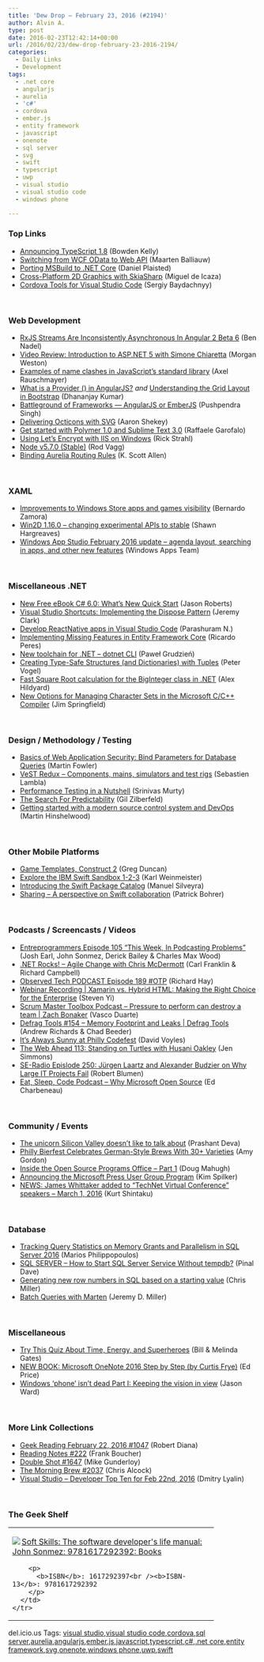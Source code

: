 ```yaml
---
title: 'Dew Drop – February 23, 2016 (#2194)'
author: Alvin A.
type: post
date: 2016-02-23T12:42:14+00:00
url: /2016/02/23/dew-drop-february-23-2016-2194/
categories:
  - Daily Links
  - Development
tags:
  - .net core
  - angularjs
  - aurelia
  - 'c#'
  - cordova
  - ember.js
  - entity framework
  - javascript
  - onenote
  - sql server
  - svg
  - swift
  - typescript
  - uwp
  - visual studio
  - visual studio code
  - windows phone

---
```

### <a name="top"></a>Top Links

  * <a href="https://blogs.msdn.microsoft.com/typescript/2016/02/22/announcing-typescript-1-8-2/" target="_blank">Announcing TypeScript 1.8</a> (Bowden Kelly)
  * <a href="http://blog.nuget.org/20160216/Switching-from-WCF-OData-to-Web-API.html" target="_blank">Switching from WCF OData to Web API</a> (Maarten Balliauw)
  * <a href="https://blogs.msdn.microsoft.com/dotnet/2016/02/23/porting-msbuild-to-net-core/" target="_blank">Porting MSBuild to .NET Core</a> (Daniel Plaisted)
  * <a href="https://blog.xamarin.com/cross-platform-2d-graphics-with-skiasharp/" target="_blank">Cross-Platform 2D Graphics with SkiaSharp</a> (Miguel de Icaza)
  * <a href="http://feedproxy.google.com/~r/CanDevs/~3/2Zb8zh2gxSY/cordova-tools-for-visual-studio-code.aspx" target="_blank">Cordova Tools for Visual Studio Code</a> (Sergiy Baydachnyy)

&nbsp;

### <a name="web"></a>Web Development

  * <a href="http://www.bennadel.com/blog/3029-rxjs-streams-are-inconsistently-asynchronous-in-angular-2-beta-6.htm" target="_blank">RxJS Streams Are Inconsistently Asynchronous In Angular 2 Beta 6</a> (Ben Nadel)
  * <a href="http://www.syncfusion.com/blogs/post/Video-Review-Introduction-to-ASPNET-5-with-Simone-Chiaretta.aspx" target="_blank">Video Review: Introduction to ASP.NET 5 with Simone Chiaretta</a> (Morgan Weston)
  * <a href="http://feedproxy.google.com/~r/2ality/~3/F5ZMXlYElnA/js-name-clashes.html" target="_blank">Examples of name clashes in JavaScript’s standard library</a> (Axel Rauschmayer)
  * <a href="http://www.infragistics.com/community/blogs/dhananjay_kumar/archive/2016/02/23/what-is-a-provider-in-angularjs.aspx" target="_blank">What is a Provider () in AngularJS?</a> _and_ <a href="http://www.infragistics.com/community/blogs/dhananjay_kumar/archive/2016/02/23/understanding-the-grid-layout-in-bootstrap.aspx" target="_blank">Understanding the Grid Layout in Bootstrap</a> (Dhananjay Kumar)
  * <a href="https://dzone.com/articles/battleground-of-frameworks-angularjs-or-emberjs?utm_medium=feed&utm_source=feedpress.me&utm_campaign=Feed%3A+dzone" target="_blank">Battleground of Frameworks — AngularJS or EmberJS</a> (Pushpendra Singh)
  * <a href="https://github.com/blog/2112-delivering-octicons-with-svg" target="_blank">Delivering Octicons with SVG</a> (Aaron Shekey)
  * <a href="http://blog.raffaeu.com/archive/2016/02/22/get-started-with-polymer-1-0-and-sublime-text-3-0.aspx" target="_blank">Get started with Polymer 1.0 and Sublime Text 3.0</a> (Raffaele Garofalo)
  * <a href="http://feedproxy.google.com/~r/RickStrahl/~3/06kTcF5HdD0/Using-Lets-Encrypt-with-IIS-on-Windows" target="_blank">Using Let&#8217;s Encrypt with IIS on Windows</a> (Rick Strahl)
  * <a href="https://nodejs.org/en/blog/release/v5.7.0" target="_blank">Node v5.7.0 (Stable)</a> (Rod Vagg)
  * <a href="http://odetocode.com/blogs/scott/archive/2016/02/22/binding-aurelia-routing-rules.aspx" target="_blank">Binding Aurelia Routing Rules</a> (K. Scott Allen)

&nbsp;

### <a name="silverlight"></a>XAML

  * <a href="https://blogs.windows.com/buildingapps/2016/02/22/improvements-to-windows-store-apps-and-games-visibility/?WT.mc_id=DX_MVP4025064" target="_blank">Improvements to Windows Store apps and games visibility</a> (Bernardo Zamora)
  * <a href="http://blogs.msdn.com/b/win2d/archive/2016/02/22/win2d-1-16-0-changing-experimental-apis-to-stable.aspx?WT.mc_id=DX_MVP4025064" target="_blank">Win2D 1.16.0 &#8211; changing experimental APIs to stable</a> (Shawn Hargreaves)
  * <a href="https://blogs.windows.com/buildingapps/2016/02/22/windows-app-studio-february-2016-update-agenda-layout-searching-in-apps-and-other-new-features/?WT.mc_id=DX_MVP4025064" target="_blank">Windows App Studio February 2016 update – agenda layout, searching in apps, and other new features</a> (Windows Apps Team)

&nbsp;

### <a name="dotnet"></a>Miscellaneous .NET

  * <a href="http://dontcodetired.com/blog/post/New-Free-eBook-C-60-Whate28099s-New-Quick-Start.aspx" target="_blank">New Free eBook C# 6.0: What’s New Quick Start</a> (Jason Roberts)
  * <a href="http://jeremybytes.blogspot.com/2016/02/visual-studio-shortcuts-implementing.html" target="_blank">Visual Studio Shortcuts: Implementing the Dispose Pattern</a> (Jeremy Clark)
  * <a href="https://blogs.msdn.microsoft.com/visualstudio/2016/02/22/develop-reactnative-apps-in-visual-studio-code/" target="_blank">Develop ReactNative apps in Visual Studio Code</a> (Parashuram N.)
  * <a href="http://weblogs.asp.net:80/ricardoperes/implementing-missing-features-in-entity-framework-core?WT.mc_id=DX_MVP4025064" target="_blank">Implementing Missing Features in Entity Framework Core</a> (Ricardo Peres)
  * <a href="http://bleedingnedge.com/2016/02/04/new-toolchain-dotnet-cli/" target="_blank">New toolchain for .NET &#8211; dotnet CLI</a> (Paweł Grudzień)
  * <a href="https://visualstudiomagazine.com/articles/2016/02/01/type-safe-structures.aspx" target="_blank">Creating Type-Safe Structures (and Dictionaries) with Tuples</a> (Peter Vogel)
  * <a href="http://feedproxy.google.com/~r/geekswithblogs/~3/AU594fG1Tzc/fast-square-root-calculation-for-the-biginteger-class-in-.net.aspx" target="_blank">Fast Square Root calculation for the BigInteger class in .NET</a> (Alex Hildyard)
  * <a href="https://blogs.msdn.microsoft.com/vcblog/2016/02/22/new-options-for-managing-character-sets-in-the-microsoft-cc-compiler/" target="_blank">New Options for Managing Character Sets in the Microsoft C/C++ Compiler</a> (Jim Springfield)

&nbsp;

### <a name="design"></a>Design / Methodology / Testing

  * <a href="http://martinfowler.com/articles/web-security-basics.html#BindParametersForDatabaseQueries" target="_blank">Basics of Web Application Security: Bind Parameters for Database Queries</a> (Martin Fowler)
  * <a href="http://feedproxy.google.com/~r/SerialSeb/~3/Af4ffyOuWMI/" target="_blank">VeST Redux – Components, mains, simulators and test rigs</a> (Sebastien Lambla)
  * <a href="https://www.thoughtworks.com/insights/blog/performance-testing-nutshell" target="_blank">Performance Testing in a Nutshell</a> (Srinivas Murty)
  * <a href="http://feedproxy.google.com/~r/gilzilberfeld/~3/CWAmX_V2zX0/the-search-for-predictability.html" target="_blank">The Search For Predictability</a> (Gil Zilberfeld)
  * <a href="http://nkdagility.com/getting-started-with-modern-source-control-system-and-devops/" target="_blank">Getting started with a modern source control system and DevOps</a> (Martin Hinshelwood)

&nbsp;

### <a name="mobile"></a>Other Mobile Platforms

  * <a href="https://channel9.msdn.com/coding4fun/blog/Game-Templates-Construct-2?WT.mc_id=DX_MVP4025064" target="_blank">Game Templates, Construct 2</a> (Greg Duncan)
  * <a href="https://developer.ibm.com/swift/2016/02/22/explore-the-ibm-swift-sandbox-1-2-3/" target="_blank">Explore the IBM Swift Sandbox 1-2-3</a> (Karl Weinmeister)
  * <a href="https://developer.ibm.com/swift/2016/02/22/introducing-swift-package-catalog/" target="_blank">Introducing the Swift Package Catalog</a> (Manuel Silveyra)
  * <a href="https://developer.ibm.com/swift/2016/02/22/sharing-a-perspective-on-swift-collaboration/" target="_blank">Sharing – A perspective on Swift collaboration</a> (Patrick Bohrer)

&nbsp;

### <a name="podcasts"></a>Podcasts / Screencasts / Videos

  * <a href="http://entreprogrammers.com/episode-105-this-week-in-podcasting-problems/" target="_blank">Entreprogrammers Episode 105 “This Week, In Podcasting Problems”</a> (Josh Earl, John Sonmez, Derick Bailey & Charles Max Wood)
  * <a href="http://www.dotnetrocks.com/default.aspx?ShowNum=1260" target="_blank">.NET Rocks! &#8211; Agile Change with Chris McDermott</a> (Carl Franklin & Richard Campbell)
  * <a href="http://www.windowsobserver.com/2016/02/22/observed-tech-podcast-episode-189-otp/" target="_blank">Observed Tech PODCAST Episode 189 #OTP</a> (Richard Hay)
  * <a href="https://blog.xamarin.com/webinar-recording-xamarin-vs-hybrid-html-making-the-right-choice-for-the-enterprise/" target="_blank">Webinar Recording | Xamarin vs. Hybrid HTML: Making the Right Choice for the Enterprise</a> (Steven Yi)
  * <a href="http://scrummastertoolbox.libsyn.com/pressure-to-perform-can-destroy-a-team-zach-bonaker" target="_blank">Scrum Master Toolbox Podcast &#8211; Pressure to perform can destroy a team | Zach Bonaker</a> (Vasco Duarte)
  * <a href="https://channel9.msdn.com/Shows/Defrag-Tools/Defrag-Tools-154-Memory-Footprint-and-Leaks?WT.mc_id=DX_MVP4025064" target="_blank">Defrag Tools #154 &#8211; Memory Footprint and Leaks | Defrag Tools</a> (Andrew Richards & Chad Beeder)
  * <a href="http://www.davevoyles.com/its-always-sunny-at-philly-codefest/" target="_blank">It’s Always Sunny at Philly Codefest</a> (David Voyles)
  * <a href="http://5by5.tv/webahead/113" target="_blank">The Web Ahead 113: Standing on Turtles with Husani Oakley</a> (Jen Simmons)
  * <a href="http://feedproxy.google.com/~r/se-radio/~3/PPCpfFB5Rnk/" target="_blank">SE-Radio Epislode 250: Jürgen Laartz and Alexander Budzier on Why Large IT Projects Fail</a> (Robert Blumen)
  * <a href="http://developer.telerik.com/topics/web-development/microsoft-open-source/" target="_blank">Eat, Sleep, Code Podcast &#8211; Why Microsoft Open Source</a> (Ed Charbeneau)

&nbsp;

### <a name="events"></a>Community / Events

  * <a href="http://movingfulcrum.com/jetbrains-the-unicorn-silicon-valley-doesnt-like-to-talk-about/" target="_blank">The unicorn Silicon Valley doesn&#8217;t like to talk about</a> (Prashant Deva)
  * <a href="http://www.uwishunu.com/2016/02/philly-bierfest-celebrates-german-style-brews-with-30-varieties/" target="_blank">Philly Bierfest Celebrates German-Style Brews With 30+ Varieties</a> (Amy Gordon)
  * <a href="http://engineering.microsoft.com/2016/02/22/inside-the-open-source-programs-office-part-1/" target="_blank">Inside the Open Source Programs Office – Part 1</a> (Doug Mahugh)
  * <a href="http://blogs.msdn.com/b/microsoft_press/archive/2016/02/22/announcing-the-microsoft-press-user-group-program.aspx?WT.mc_id=DX_MVP4025064" target="_blank">Announcing the Microsoft Press User Group Program</a> (Kim Spilker)
  * <a href="http://kurtsh.com/2016/02/22/news-james-whittaker-added-to-technet-virtual-conference-speakers-march-1-2016/" target="_blank">NEWS: James Whittaker added to “TechNet Virtual Conference” speakers – March 1, 2016</a> (Kurt Shintaku)

&nbsp;

### <a name="sql"></a>Database

  * <a href="http://feedproxy.google.com/~r/MSSQLTips-LatestSqlServerTips/~3/pL6CbxPXCt4/tip.asp" target="_blank">Tracking Query Statistics on Memory Grants and Parallelism in SQL Server 2016</a> (Marios Philippopoulos)
  * <a href="http://blog.sqlauthority.com/2016/02/23/sql-server-how-to-start-sql-server-service-without-tempdb/" target="_blank">SQL SERVER – How to Start SQL Server Service Without tempdb?</a> (Pinal Dave)
  * <a href="http://www.rajapet.com/2016/02/generating-new-row-numbers-in-sql-based-on-a-starting-value.html" target="_blank">Generating new row numbers in SQL based on a starting value</a> (Chris Miller)
  * <a href="http://jeremydmiller.com/2016/02/22/batch-queries-with-marten/" target="_blank">Batch Queries with Marten</a> (Jeremy D. Miller)

&nbsp;

### <a name="misc"></a>Miscellaneous

  * <a href="https://www.gatesnotes.com/Energy-and-Time-Quiz" target="_blank">Try This Quiz About Time, Energy, and Superheroes</a> (Bill & Melinda Gates)
  * <a href="http://blogs.msdn.com/b/user_ed/archive/2016/02/23/new-book-microsoft-onenote-2016-step-by-step-by-curtis-frye.aspx?WT.mc_id=DX_MVP4025064" target="_blank">NEW BOOK: Microsoft OneNote 2016 Step by Step (by Curtis Frye)</a> (Ed Price)
  * <a href="http://feedproxy.google.com/~r/wmexperts/~3/G911qO4KBfo/story01.htm" target="_blank">Windows &#8216;phone&#8217; isn&#8217;t dead Part I: Keeping the vision in view</a> (Jason Ward)

&nbsp;

### <a name="links"></a>More Link Collections

  * <a href="http://feeds.regulargeek.com/~r/RegularGeek/~3/kxY2ENw2BtI/" target="_blank">Geek Reading February 22, 2016 #1047</a> (Robert Diana)
  * <a href="http://www.frankysnotes.com/2016/02/reading-notes-222.html" target="_blank">Reading Notes #222</a> (Frank Boucher)
  * <a href="http://afreshcup.com/home/2016/2/22/double-shot-1647.html" target="_blank">Double Shot #1647</a> (Mike Gunderloy)
  * <a href="http://feedproxy.google.com/~r/ReflectivePerspective/~3/RUeNxFzrvy0/" target="_blank">The Morning Brew #2037</a> (Chris Alcock)
  * <a href="http://www.lyalin.com/2016/02/22/visual-studio-developer-top-ten-for-feb-22nd-2016/" target="_blank">Visual Studio – Developer Top Ten for Feb 22nd, 2016</a> (Dmitry Lyalin)

&nbsp;

### <a name="shelf"></a>The Geek Shelf

<div id="scid:7dc1bd33-94bd-46fd-a20b-0131235bcd47:cc986bf5-ef1e-4d20-ac08-f9185a6c5eb4" class="wlWriterEditableSmartContent" style="float: none; padding-bottom: 0px; padding-top: 0px; padding-left: 0px; margin: 0px; display: inline; padding-right: 0px">
  <table cellspacing="0" cellpadding="2" width="400" border="0" unselectable="on">
    <tr>
      <td valign="top" width="400">
        <p>
          <a title="Soft Skills: The software developer&#39;s life manual: John Sonmez: 9781617292392: Books" href="http://www.amazon.com/exec/obidos/ASIN/1617292397/amavin-20"><img data-recalc-dims="1" decoding="async" src="https://i0.wp.com/images.amazon.com/images/P/1617292397.01.MZZZZZZZ.jpg?w=660" border="0" align="left" style="float:left" />Soft Skills: The software developer's life manual: John Sonmez: 9781617292392: Books</a>
        </p>
        
        <p>
          <b>ISBN</b>: 1617292397<br /><b>ISBN-13</b>: 9781617292392
        </p>
      </td>
    </tr>
  </table>
</div>

<div id="scid:0767317B-992E-4b12-91E0-4F059A8CECA8:80067cea-1b06-400f-ab33-0628c5feaa37" class="wlWriterEditableSmartContent" style="float: none; padding-bottom: 0px; padding-top: 0px; padding-left: 0px; margin: 0px; display: inline; padding-right: 0px">
  del.icio.us Tags: <a href="http://del.icio.us/popular/visual+studio" rel="tag">visual studio</a>,<a href="http://del.icio.us/popular/visual+studio+code" rel="tag">visual studio code</a>,<a href="http://del.icio.us/popular/cordova" rel="tag">cordova</a>,<a href="http://del.icio.us/popular/sql+server" rel="tag">sql server</a>,<a href="http://del.icio.us/popular/aurelia" rel="tag">aurelia</a>,<a href="http://del.icio.us/popular/angularjs" rel="tag">angularjs</a>,<a href="http://del.icio.us/popular/ember.js" rel="tag">ember.js</a>,<a href="http://del.icio.us/popular/javascript" rel="tag">javascript</a>,<a href="http://del.icio.us/popular/typescript" rel="tag">typescript</a>,<a href="http://del.icio.us/popular/c%23" rel="tag">c#</a>,<a href="http://del.icio.us/popular/.net+core" rel="tag">.net core</a>,<a href="http://del.icio.us/popular/entity+framework" rel="tag">entity framework</a>,<a href="http://del.icio.us/popular/svg" rel="tag">svg</a>,<a href="http://del.icio.us/popular/onenote" rel="tag">onenote</a>,<a href="http://del.icio.us/popular/windows+phone" rel="tag">windows phone</a>,<a href="http://del.icio.us/popular/uwp" rel="tag">uwp</a>,<a href="http://del.icio.us/popular/swift" rel="tag">swift</a>
</div>